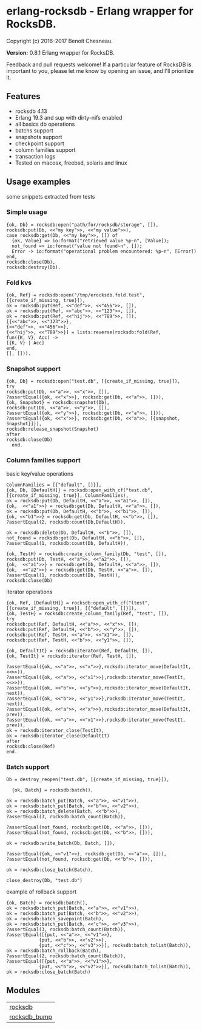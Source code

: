 

# erlang-rocksdb - Erlang wrapper for RocksDB. #

Copyright (c) 2016-2017 Benoît Chesneau.

__Version:__ 0.8.1 Erlang wrapper for RocksDB.

Feedback and pull requests welcome! If a particular feature of RocksDB is important to you, please let me know by opening an issue, and I'll prioritize it.

## Features

- rocksdb 4.13
- Erlang 19.3 and sup with dirty-nifs enabled
- all basics db operations
- batchs support
- snapshots support
- checkpoint support
- column families support
- transaction logs
- Tested on macosx, freebsd, solaris and linux

## Usage examples

some snippets extracted from tests

### Simple usage

```
{ok, Db} = rocksdb:open("path/for/rocksdb/storage", []),
rocksdb:put(Db, <<"my key">>, <<"my value">>),
case rocksdb:get(Db, <<"my key">>, []) of
  {ok, Value} => io:format("retrieved value %p~n", [Value]);
  not_found => io:format("value not found~n", []);
  Error -> io:format("operational problem encountered: %p~n", [Error])
end,
rocksdb:close(Db),
rocksdb:destroy(Db).
```

### Fold kvs

```
{ok, Ref} = rocksdb:open("/tmp/erocksdb.fold.test", [{create_if_missing, true}]),
ok = rocksdb:put(Ref, <<"def">>, <<"456">>, []),
ok = rocksdb:put(Ref, <<"abc">>, <<"123">>, []),
ok = rocksdb:put(Ref, <<"hij">>, <<"789">>, []),
[{<<"abc">>, <<"123">>},
{<<"def">>, <<"456">>},
{<<"hij">>, <<"789">>}] = lists:reverse(rocksdb:fold(Ref,
fun({K, V}, Acc) ->
[{K, V} | Acc]
end,
[], [])).
```

### Snapshot support

```
{ok, Db} = rocksdb:open("test.db", [{create_if_missing, true}]),
try
rocksdb:put(Db, <<"a">>, <<"x">>, []),
?assertEqual({ok, <<"x">>}, rocksdb:get(Db, <<"a">>, [])),
{ok, Snapshot} = rocksdb:snapshot(Db),
rocksdb:put(Db, <<"a">>, <<"y">>, []),
?assertEqual({ok, <<"y">>}, rocksdb:get(Db, <<"a">>, [])),
?assertEqual({ok, <<"x">>}, rocksdb:get(Db, <<"a">>, [{snapshot, Snapshot}])),
rocksdb:release_snapshot(Snapshot)
after
rocksdb:close(Db)
  end.
```

### Column families support

basic key/value operations

```
ColumnFamilies = [{"default", []}],
{ok, Db, [DefaultH]} = rocksdb:open_with_cf("test.db", [{create_if_missing, true}], ColumnFamilies),
ok = rocksdb:put(Db, DefaultH, <<"a">>, <<"a1">>, []),
{ok,  <<"a1">>} = rocksdb:get(Db, DefaultH, <<"a">>, []),
ok = rocksdb:put(Db, DefaultH, <<"b">>, <<"b1">>, []),
{ok, <<"b1">>} = rocksdb:get(Db, DefaultH, <<"b">>, []),
?assertEqual(2, rocksdb:count(Db,DefaultH)),

ok = rocksdb:delete(Db, DefaultH, <<"b">>, []),
not_found = rocksdb:get(Db, DefaultH, <<"b">>, []),
?assertEqual(1, rocksdb:count(Db, DefaultH)),

{ok, TestH} = rocksdb:create_column_family(Db, "test", []),
rocksdb:put(Db, TestH, <<"a">>, <<"a2">>, []),
{ok,  <<"a1">>} = rocksdb:get(Db, DefaultH, <<"a">>, []),
{ok,  <<"a2">>} = rocksdb:get(Db, TestH, <<"a">>, []),
?assertEqual(1, rocksdb:count(Db, TestH)),
rocksdb:close(Db)
```

iterator operations

```
{ok, Ref, [DefaultH]} = rocksdb:open_with_cf("ltest", [{create_if_missing, true}], [{"default", []}]),
{ok, TestH} = rocksdb:create_column_family(Ref, "test", []),
try
rocksdb:put(Ref, DefaultH, <<"a">>, <<"x">>, []),
rocksdb:put(Ref, DefaultH, <<"b">>, <<"y">>, []),
rocksdb:put(Ref, TestH, <<"a">>, <<"x1">>, []),
rocksdb:put(Ref, TestH, <<"b">>, <<"y1">>, []),

{ok, DefaultIt} = rocksdb:iterator(Ref, DefaultH, []),
{ok, TestIt} = rocksdb:iterator(Ref, TestH, []),

?assertEqual({ok, <<"a">>, <<"x">>},rocksdb:iterator_move(DefaultIt, <<>>)),
?assertEqual({ok, <<"a">>, <<"x1">>},rocksdb:iterator_move(TestIt, <<>>)),
?assertEqual({ok, <<"b">>, <<"y">>},rocksdb:iterator_move(DefaultIt, next)),
?assertEqual({ok, <<"b">>, <<"y1">>},rocksdb:iterator_move(TestIt, next)),
?assertEqual({ok, <<"a">>, <<"x">>},rocksdb:iterator_move(DefaultIt, prev)),
?assertEqual({ok, <<"a">>, <<"x1">>},rocksdb:iterator_move(TestIt, prev)),
ok = rocksdb:iterator_close(TestIt),
ok = rocksdb:iterator_close(DefaultIt)
after
rocksdb:close(Ref)
end.
```

### Batch support

```
Db = destroy_reopen("test.db", [{create_if_missing, true}]),

  {ok, Batch} = rocksdb:batch(),

ok = rocksdb:batch_put(Batch, <<"a">>, <<"v1">>),
ok = rocksdb:batch_put(Batch, <<"b">>, <<"v2">>),
ok = rocksdb:batch_delete(Batch, <<"b">>),
?assertEqual(3, rocksdb:batch_count(Batch)),

?assertEqual(not_found, rocksdb:get(Db, <<"a">>, [])),
?assertEqual(not_found, rocksdb:get(Db, <<"b">>, [])),

ok = rocksdb:write_batch(Db, Batch, []),

?assertEqual({ok, <<"v1">>}, rocksdb:get(Db, <<"a">>, [])),
?assertEqual(not_found, rocksdb:get(Db, <<"b">>, [])),

ok = rocksdb:close_batch(Batch),

close_destroy(Db, "test.db")
```

example of rollback support

```
{ok, Batch} = rocksdb:batch(),
ok = rocksdb:batch_put(Batch, <<"a">>, <<"v1">>),
ok = rocksdb:batch_put(Batch, <<"b">>, <<"v2">>),
ok = rocksdb:batch_savepoint(Batch),
ok = rocksdb:batch_put(Batch, <<"c">>, <<"v3">>),
?assertEqual(3, rocksdb:batch_count(Batch)),
?assertEqual([{put, <<"a">>, <<"v1">>},
            {put, <<"b">>, <<"v2">>},
            {put, <<"c">>, <<"v3">>}], rocksdb:batch_tolist(Batch)),
ok = rocksdb:batch_rollback(Batch),
?assertEqual(2, rocksdb:batch_count(Batch)),
?assertEqual([{put, <<"a">>, <<"v1">>},
            {put, <<"b">>, <<"v2">>}], rocksdb:batch_tolist(Batch)),
ok = rocksdb:close_batch(Batch)
```


## Modules ##


<table width="100%" border="0" summary="list of modules">
<tr><td><a href="rocksdb.md" class="module">rocksdb</a></td></tr>
<tr><td><a href="rocksdb_bump.md" class="module">rocksdb_bump</a></td></tr></table>

